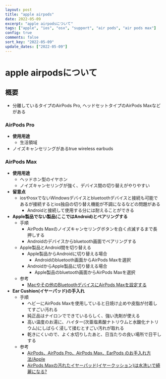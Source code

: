 ```yaml
---
layout: post
title: "apple airpods"
date: 2022-05-09
excerpt: "apple airpodsについて"
tags: ["apple", "ios", "osx", "support", "air pods", "air pods max"]
config: true
comments: false
sort_key: "2022-05-09"
update_dates: ["2022-05-09"]
---
```



# apple airpodsについて

## 概要
 - 分離しているタイプのAirPods Pro, ヘッドセットタイプのAirPods Maxなどがある


### AirPods Pro
 - **使用用途**
   - 生活領域
 - ノイズキャンセリングがあるtrue wireless earbuds

### AirPods Max
 - **使用用途**
   - ヘッドホン型のイヤホン
   - ノイズキャンセリングが強く、デバイス間の切り替えがやりやすい
 - **留意点**
   - iosやosxでないWindowsデバイスとbluetoothデバイスと接続も可能であるが接続するとios独自の切り替え機能が不調になるなどの問題がある
     - Androidと接続して使用する分には耐えることができる
 - **Apple製品でない製品(ここではAndroid)とペアリングする** 
   - 手順
     - AirPods Maxのノイズキャンセリングボタンを白く点滅するまで長押しする
     - Androidのデバイスからbluetooth画面でペアリングする
   - Apple製品とAndroid間を切り替える
     - Apple製品からAndroidに切り替える場合
       - Androidのbluetooth画面からAirPods Maxを選択
     - AndroidからApple製品に切り替える場合
       - Apple製品のbluetooth画面からAirPods Maxを選択
   - 参考
     - [Macやその他のBluetoothデバイスにAirPods Maxを設定する](https://support.apple.com/ja-jp/HT211887)
 - **Ear Cushion(イヤーパッド)の手入れ**
   - 手順
     - ヘビーにAirPods Maxを使用していると日焼け止めや皮脂が付着してすごい汚れる
     - 純正品はナイロンでできているらしく、強い洗剤が使える
     - 高い温度のお湯に、ハイター(次亜塩素酸ナトリウムと水酸化ナトリウム)にしばらく浸して揉むとすごい汚れが取れる
     - 乾きにくいので、よく水切りしたあと、日当たりの良い場所で日干しする 
   - 参考
     - [AirPods、AirPods Pro、AirPods Max、EarPods のお手入れ方法/Apple](https://support.apple.com/ja-jp/HT208729)
     - [AirPods Maxの汚れたイヤーパッド(イヤークッション)は水洗いで綺麗になる?](https://iyusuke.net/airpodsmax-earpad/)
